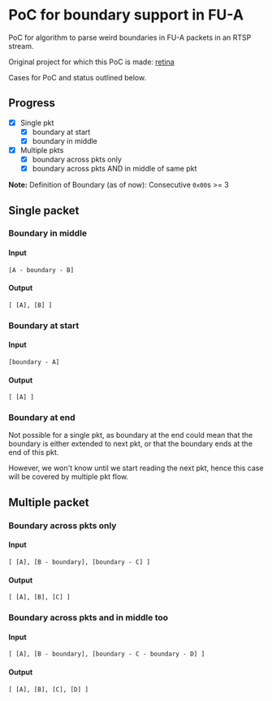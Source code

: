 # PoC for boundary support in FU-A

PoC for algorithm to parse weird boundaries in FU-A packets in an RTSP stream.

Original project for which this PoC is made: [retina](https://github.com/scottlamb/retina)

Cases for PoC and status outlined below.

## Progress

- [x] Single pkt
    - [x] boundary at start
    - [x] boundary in middle
- [x] Multiple pkts
    - [x] boundary across pkts only
    - [x] boundary across pkts AND in middle of same pkt

**Note:** Definition of Boundary (as of now): Consecutive `0x00`s >= 3

## Single packet

### Boundary in middle

#### Input

```
[A - boundary - B]
```

#### Output

```
[ [A], [B] ]
```

### Boundary at start

#### Input

```
[boundary - A]
```

#### Output

```
[ [A] ]
```

### Boundary at end

Not possible for a single pkt, as boundary at the end could mean that the
boundary is either extended to next pkt, or that the boundary ends at the end
of this pkt.

However, we won't know until we start reading the next pkt, hence
this case will be covered by multiple pkt flow.

## Multiple packet

### Boundary across pkts only

#### Input

```
[ [A], [B - boundary], [boundary - C] ]
```

#### Output

```
[ [A], [B], [C] ]
```

### Boundary across pkts and in middle too

#### Input

```
[ [A], [B - boundary], [boundary - C - boundary - D] ]
```

#### Output

```
[ [A], [B], [C], [D] ]
```

